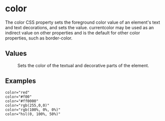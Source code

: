 # color

The color CSS property sets the foreground color value of an element's text and text decorations, and sets the <currentcolor> value. currentcolor may be used as an indirect value on other properties and is the default for other color properties, such as border-color.


## Values

<dl>
<dt><color></dt>
<dd>Sets the color of the textual and decorative parts of the element.</dd>
</dl>

## Examples

```
color="red"
color="#f00"
color="#ff0000"
color="rgb(255,0,0)"
color="rgb(100%, 0%, 0%)"
color="hsl(0, 100%, 50%)"
```